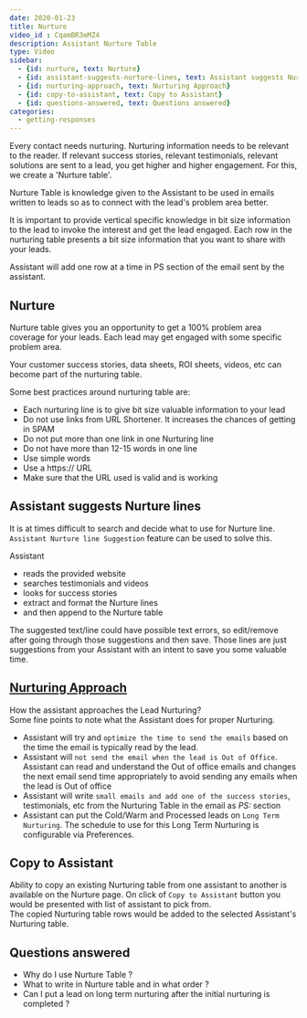 ```yaml
---
date: 2020-01-23
title: Nurture 
video_id : CqamBR3eMZ4
description: Assistant Nurture Table
type: Video
sidebar:
  - {id: nurture, text: Nurture}
  - {id: assistant-suggests-nurture-lines, text: Assistant suggests Nurture lines}
  - {id: nurturing-approach, text: Nurturing Approach}
  - {id: copy-to-assistant, text: Copy to Assistant}
  - {id: questions-answered, text: Questions answered}
categories:
  - getting-responses
---
```


Every contact needs nurturing. Nurturing information needs to be relevant to the reader. If relevant success stories, relevant testimonials, relevant solutions are sent to a lead, you get higher and higher engagement. For this, we create a 'Nurture table'. 

Nurture Table is knowledge given to the Assistant to be used in emails written to leads so as to connect with the lead's problem area better.

It is important to provide vertical specific knowledge in bit size information to the lead to invoke the interest and get the lead engaged. Each row in the nurturing table presents a bit size information that you want to share with your leads. 

Assistant will add one row at a time in PS section of the email sent by the assistant. 

## Nurture
Nurture table gives you an opportunity to get a 100% problem area coverage for your leads. Each lead may get engaged with some specific problem area. 

Your customer success stories, data sheets, ROI sheets, videos, etc can become part of the nurturing table. 

Some best practices around nurturing table are:
- Each nurturing line is to give bit size valuable information to your lead
- Do not use links from URL Shortener. It increases the chances of getting in SPAM
- Do not put more than one link in one Nurturing line
- Do not have more than 12-15 words in one line
- Use simple words
- Use a https:// URL
- Make sure that the URL used is valid and is working

## Assistant suggests Nurture lines
It is at times difficult to search and decide what to use for Nurture line.  
`Assistant Nurture line Suggestion` feature can be used to solve this.

Assistant
- reads the provided website
- searches testimonials and videos
- looks for success stories
- extract and format the Nurture lines
- and then append to the Nurture table  

The suggested text/line could have possible text errors, so edit/remove after going through those suggestions and then save. Those lines are just suggestions from your Assistant with an intent to save you some valuable time.

## [Nurturing Approach](#nurturing-approach)
How the assistant approaches the Lead Nurturing?  
Some fine points to note what the Assistant does for proper Nurturing.  
- Assistant will try and `optimize the time to send the emails` based on the time the email is typically read by the lead.
- Assistant will `not send the email when the lead is Out of Office`. Assistant can read and understand the Out of office emails and changes the next email send time appropriately to avoid sending any emails when the lead is Out of office
- Assistant will write `small emails and add one of the success stories`, testimonials, etc from the Nurturing Table in the email as *PS:* section
- Assistant can put the Cold/Warm and Processed leads on `Long Term Nurturing`. The schedule to use for this Long Term Nurturing is configurable via Preferences. 

## Copy to Assistant
Ability to copy an existing Nurturing table from one assistant to another is available on the Nurture page. On click of `Copy to Assistant` button you would be presented with list of assistant to pick from.    
The copied Nurturing table rows would be added to the selected Assistant's Nurturing table.

## Questions answered
- Why do I use Nurture Table ?
- What to write in Nurture table and in what order ?
- Can I put a lead on long term nurturing after the initial nurturing is completed ? 
